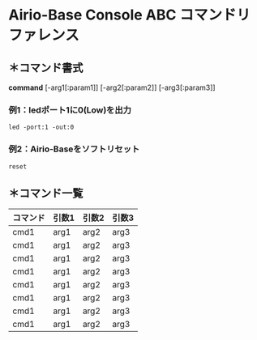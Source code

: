 # Airio-Base Console ABC コマンドリファレンス

## ＊コマンド書式
**command** [-arg1[:param1]] [-arg2[:param2]] [-arg3[:param3]]

### 例1：ledポート1に0(Low)を出力
```
led -port:1 -out:0
```
### 例2：Airio-Baseをソフトリセット
```
reset
```

## ＊コマンド一覧
|  コマンド | 引数1 | 引数2 | 引数3 |
| ---- | ---- | ---- | ---- |
| cmd1 | arg1 | arg2 | arg3 |
| cmd1 | arg1 | arg2 | arg3 |
| cmd1 | arg1 | arg2 | arg3 |
| cmd1 | arg1 | arg2 | arg3 |
| cmd1 | arg1 | arg2 | arg3 |
| cmd1 | arg1 | arg2 | arg3 |
| cmd1 | arg1 | arg2 | arg3 |
| cmd1 | arg1 | arg2 | arg3 |



